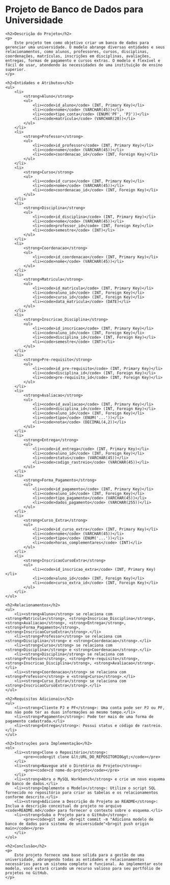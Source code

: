 <!DOCTYPE html>
<html lang="pt-BR">
<head>
    <meta charset="UTF-8">
    <meta name="viewport" content="width=device-width, initial-scale=1.0">
    <title>Projeto de Banco de Dados para Universidade</title>
</head>
<body>
    <h1>Projeto de Banco de Dados para Universidade</h1>

    <h2>Descrição do Projeto</h2>
    <p>
        Este projeto tem como objetivo criar um banco de dados para gerenciar uma universidade. O modelo abrange diversas entidades e seus relacionamentos, como alunos, professores, cursos, disciplinas, coordenações, matrículas, inscrições em disciplinas, avaliações, entregas, formas de pagamento e cursos extras. O modelo é flexível e fácil de usar, atendendo às necessidades de uma instituição de ensino superior.
    </p>

    <h2>Entidades e Atributos</h2>
    <ul>
        <li>
            <strong>Aluno</strong>
            <ul>
                <li><code>id_aluno</code> (INT, Primary Key)</li>
                <li><code>nome</code> (VARCHAR(45))</li>
                <li><code>tipo_conta</code> (ENUM('PF', 'PJ'))</li>
                <li><code>matricula</code> (VARCHAR(20))</li>
            </ul>
        </li>
        <li>
            <strong>Professor</strong>
            <ul>
                <li><code>id_professor</code> (INT, Primary Key)</li>
                <li><code>nome</code> (VARCHAR(45))</li>
                <li><code>coordenacao_id</code> (INT, Foreign Key)</li>
            </ul>
        </li>
        <li>
            <strong>Curso</strong>
            <ul>
                <li><code>id_curso</code> (INT, Primary Key)</li>
                <li><code>nome</code> (VARCHAR(45))</li>
                <li><code>coordenacao_id</code> (INT, Foreign Key)</li>
            </ul>
        </li>
        <li>
            <strong>Disciplina</strong>
            <ul>
                <li><code>id_disciplina</code> (INT, Primary Key)</li>
                <li><code>nome</code> (VARCHAR(45))</li>
                <li><code>professor_id</code> (INT, Foreign Key)</li>
                <li><code>semestre</code> (INT)</li>
            </ul>
        </li>
        <li>
            <strong>Coordenacao</strong>
            <ul>
                <li><code>id_coordenacao</code> (INT, Primary Key)</li>
                <li><code>nome</code> (VARCHAR(45))</li>
            </ul>
        </li>
        <li>
            <strong>Matricula</strong>
            <ul>
                <li><code>id_matricula</code> (INT, Primary Key)</li>
                <li><code>aluno_id</code> (INT, Foreign Key)</li>
                <li><code>curso_id</code> (INT, Foreign Key)</li>
                <li><code>data_matricula</code> (DATE)</li>
            </ul>
        </li>
        <li>
            <strong>Inscricao_Disciplina</strong>
            <ul>
                <li><code>id_inscricao</code> (INT, Primary Key)</li>
                <li><code>aluno_id</code> (INT, Foreign Key)</li>
                <li><code>disciplina_id</code> (INT, Foreign Key)</li>
                <li><code>semestre</code> (INT)</li>
            </ul>
        </li>
        <li>
            <strong>Pre-requisito</strong>
            <ul>
                <li><code>id_pre-requisito</code> (INT, Primary Key)</li>
                <li><code>disciplina_id</code> (INT, Foreign Key)</li>
                <li><code>pre-requisito_id</code> (INT, Foreign Key)</li>
            </ul>
        </li>
        <li>
            <strong>Avaliacao</strong>
            <ul>
                <li><code>id_avaliacao</code> (INT, Primary Key)</li>
                <li><code>disciplina_id</code> (INT, Foreign Key)</li>
                <li><code>aluno_id</code> (INT, Foreign Key)</li>
                <li><code>tipo</code> (ENUM('...'))</li>
                <li><code>nota</code> (DECIMAL(4,2))</li>
            </ul>
        </li>
        <li>
            <strong>Entrega</strong>
            <ul>
                <li><code>id_entrega</code> (INT, Primary Key)</li>
                <li><code>aluno_id</code> (INT, Foreign Key)</li>
                <li><code>status</code> (VARCHAR(45))</li>
                <li><code>codigo_rastreio</code> (VARCHAR(45))</li>
            </ul>
        </li>
        <li>
            <strong>Forma_Pagamento</strong>
            <ul>
                <li><code>id_pagamento</code> (INT, Primary Key)</li>
                <li><code>aluno_id</code> (INT, Foreign Key)</li>
                <li><code>tipo_pagamento</code> (VARCHAR(45))</li>
                <li><code>dados_pagamento</code> (VARCHAR(255))</li>
            </ul>
        </li>
        <li>
            <strong>Curso_Extra</strong>
            <ul>
                <li><code>id_curso_extra</code> (INT, Primary Key)</li>
                <li><code>nome</code> (VARCHAR(45))</li>
                <li><code>tipo</code> (ENUM('...'))</li>
                <li><code>horas_complementares</code> (INT)</li>
            </ul>
        </li>
        <li>
            <strong>InscricaoCursoExtra</strong>
            <ul>
                <li><code>id_inscricao_extra</code> (INT, Primary Key)</li>
                <li><code>aluno_id</code> (INT, Foreign Key)</li>
                <li><code>curso_extra_id</code> (INT, Foreign Key)</li>
            </ul>
        </li>
    </ul>

    <h2>Relacionamentos</h2>
    <ul>
        <li><strong>Aluno</strong> se relaciona com <strong>Matricula</strong>, <strong>Inscricao_Disciplina</strong>, <strong>Avaliacao</strong>, <strong>Entrega</strong>, <strong>Forma_Pagamento</strong>, <strong>InscricaoCursoExtra</strong>.</li>
        <li><strong>Professor</strong> se relaciona com <strong>Disciplina</strong> e <strong>Coordenacao</strong>.</li>
        <li><strong>Curso</strong> se relaciona com <strong>Disciplina</strong> e <strong>Coordenacao</strong>.</li>
        <li><strong>Disciplina</strong> se relaciona com <strong>Professor</strong>, <strong>Pre-requisito</strong>, <strong>Inscricao_Disciplina</strong>, <strong>Avaliacao</strong>.</li>
        <li><strong>Coordenacao</strong> se relaciona com <strong>Professor</strong> e <strong>Curso</strong>.</li>
        <li><strong>Curso_Extra</strong> se relaciona com <strong>InscricaoCursoExtra</strong>.</li>
    </ul>

    <h2>Requisitos Adicionais</h2>
    <ul>
        <li><strong>Cliente PJ e PF</strong>: Uma conta pode ser PJ ou PF, mas não pode ter as duas informações ao mesmo tempo.</li>
        <li><strong>Pagamento</strong>: Pode ter mais de uma forma de pagamento cadastrada.</li>
        <li><strong>Entrega</strong>: Possui status e código de rastreio.</li>
    </ul>

    <h2>Instruções para Implementação</h2>
    <ol>
        <li><strong>Clone o Repositório</strong>:
            <pre><code>git clone &lt;URL_DO_REPOSITORIO&gt;</code></pre>
        </li>
        <li><strong>Navegue até o Diretório do Projeto</strong>:
            <pre><code>cd nome-do-projeto</code></pre>
        </li>
        <li><strong>Abra o MySQL Workbench</strong> e crie um novo esquema de banco de dados.</li>
        <li><strong>Implemente o Modelo</strong>: Utilize o script SQL fornecido no repositório para criar as tabelas e os relacionamentos conforme descrito.</li>
        <li><strong>Adicione a Descrição do Projeto ao README</strong>: Inclua a descrição conceitual do projeto no arquivo <code>README.md</code> para fornecer o contexto sobre o esquema.</li>
        <li><strong>Suba o Projeto para o GitHub</strong>:
            <pre><code>git add .<br>git commit -m "Adiciona modelo de banco de dados para sistema de universidade"<br>git push origin main</code></pre>
        </li>
    </ol>

    <h2>Conclusão</h2>
    <p>
        Este projeto fornece uma base sólida para a gestão de uma universidade, abrangendo todas as entidades e relacionamentos necessários para um sistema completo e funcional. Ao implementar este modelo, você estará criando um recurso valioso para seu portfólio de projetos no GitHub.
    </p>
</body>
</html>
